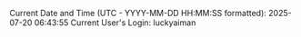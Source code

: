 Current Date and Time (UTC - YYYY-MM-DD HH:MM:SS formatted): 2025-07-20 06:43:55
Current User's Login: luckyaiman
